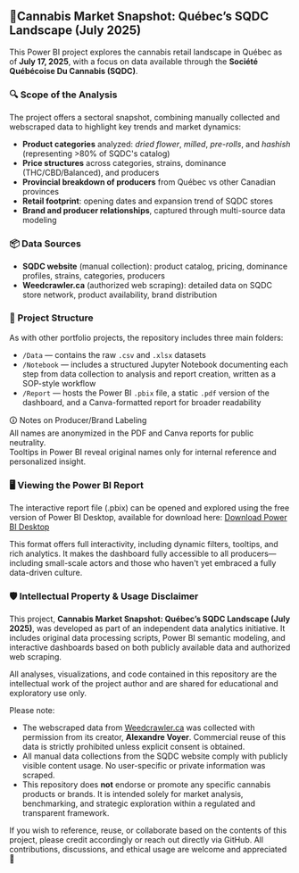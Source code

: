 ##  🌿Cannabis Market Snapshot: Québec’s SQDC Landscape (July 2025)

This Power BI project explores the cannabis retail landscape in Québec as of **July 17, 2025**, with a focus on data available through the **Société Québécoise Du Cannabis (SQDC)**.

### 🔍 Scope of the Analysis
The project offers a sectoral snapshot, combining manually collected and webscraped data to highlight key trends and market dynamics:
- **Product categories** analyzed: *dried flower*, *milled*, *pre-rolls*, and *hashish* (representing >80% of SQDC's catalog)
- **Price structures** across categories, strains, dominance (THC/CBD/Balanced), and producers
- **Provincial breakdown of producers** from Québec vs other Canadian provinces
- **Retail footprint**: opening dates and expansion trend of SQDC stores
- **Brand and producer relationships**, captured through multi-source data modeling

### 📦 Data Sources
- **SQDC website** (manual collection): product catalog, pricing, dominance profiles, strains, categories, producers
- **Weedcrawler.ca** (authorized web scraping): detailed data on SQDC store network, product availability, brand distribution

### 📁 Project Structure

As with other portfolio projects, the repository includes three main folders:  
- `/Data` — contains the raw `.csv` and `.xlsx` datasets  
- `/Notebook` — includes a structured Jupyter Notebook documenting each step from data collection to analysis and report creation, written as a SOP-style workflow  
- `/Report` — hosts the Power BI `.pbix` file, a static `.pdf` version of the dashboard, and a Canva-formatted report for broader readability

🛈 Notes on Producer/Brand Labeling  
All names are anonymized in the PDF and Canva reports for public neutrality.  
Tooltips in Power BI reveal original names only for internal reference and personalized insight.

### 🖥️ Viewing the Power BI Report
The interactive report file (.pbix) can be opened and explored using the free version of Power BI Desktop, available for download here: [Download Power BI Desktop](https://www.microsoft.com/en-us/power-platform/products/power-bi/downloads)

This format offers full interactivity, including dynamic filters, tooltips, and rich analytics. It makes the dashboard fully accessible to all producers—including small-scale actors and those who haven't yet embraced a fully data-driven culture.

### 🛡️ Intellectual Property & Usage Disclaimer

This project, **Cannabis Market Snapshot: Québec’s SQDC Landscape (July 2025)**, was developed as part of an independent data analytics initiative. It includes original data processing scripts, Power BI semantic modeling, and interactive dashboards based on both publicly available data and authorized web scraping.

All analyses, visualizations, and code contained in this repository are the intellectual work of the project author and are shared for educational and exploratory use only.

Please note:

- The webscraped data from [Weedcrawler.ca](https://quebec.weedcrawler.ca) was collected with permission from its creator, **Alexandre Voyer**. Commercial reuse of this data is strictly prohibited unless explicit consent is obtained.
- All manual data collections from the SQDC website comply with publicly visible content usage. No user-specific or private information was scraped.
- This repository does **not** endorse or promote any specific cannabis products or brands. It is intended solely for market analysis, benchmarking, and strategic exploration within a regulated and transparent framework.

If you wish to reference, reuse, or collaborate based on the contents of this project, please credit accordingly or reach out directly via GitHub. All contributions, discussions, and ethical usage are welcome and appreciated 🌿
